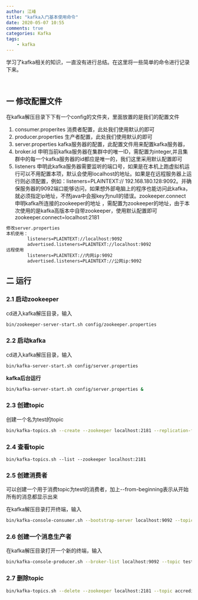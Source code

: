 ```yaml
---
author: 江峰
title: "kafka入门基本使用命令"
date: 2020-05-07 10:55
comments: true
categories: Kafka
tags: 
	- kafka
---
```




学习了kafka相关的知识，一直没有进行总结。在这里将一些简单的命令进行记录下来。

​    <!-- more -->

## 一 修改配置文件

在kafka解压目录下下有一个config的文件夹，里面放置的是我们的配置文件　　

1. consumer.properites 消费者配置，此处我们使用默认的即可
2. producer.properties 生产者配置，此处我们使用默认的即可
3. server.properties kafka服务器的配置，此配置文件用来配置kafka服务器，
4. broker.id 申明当前kafka服务器在集群中的唯一ID，需配置为integer,并且集群中的每一个kafka服务器的id都应是唯一的，我们这里采用默认配置即可
5. listeners 申明此kafka服务器需要监听的端口号，如果是在本机上跑虚拟机运行可以不用配置本项，默认会使用localhost的地址。如果是在远程服务器上运行则必须配置，例如：listeners=PLAINTEXT:// 192.168.180.128:9092。并确保服务器的9092端口能够访问，如果想外部电脑上的程序也能访问此kafka，就必须指定ip地址，不然java中会报key为null的错误。zookeeper.connect 申明kafka所连接的zookeeper的地址 ，需配置为zookeeper的地址，由于本次使用的是kafka高版本中自带zookeeper，使用默认配置即可zookeeper.connect=localhost:2181

```bash
修改server.properties
本机使用：
        listeners=PLAINTEXT://localhost:9092
        advertised.listeners=PLAINTEXT://localhost:9092 
远程使用
 		listeners=PLAINTEXT://内网ip:9092
        advertised.listeners=PLAINTEXT://公网ip:9092 
```

##  二 运行

### 2.1 启动zookeeper
cd进入kafka解压目录，输入

``` bash
bin/zookeeper-server-start.sh config/zookeeper.properties
```

### 2.2 启动kafka

cd进入kafka解压目录，输入

```bash
bin/kafka-server-start.sh config/server.properties
```

**kafka后台运行**

```bash
bin/kafka-server-start.sh config/server.properties &
```

### 2.3 创建topic

创建一个名为test的topic　

```bash
bin/kafka-topics.sh --create --zookeeper localhost:2181 --replication-factor 1 --partitions 1 --topic test　
```

### 2.4 查看topic

```
bin/kafka-topics.sh --list --zookeeper localhost:2181
```

### 2.5 创建消费者

可以创建一个用于消费topic为test的消费者，加上--from-beginning表示从开始所有的消息都显示出来

在kafka解压目录打开终端，输入

```bash
bin/kafka-console-consumer.sh --bootstrap-server localhost:9092 --topic test --from-beginning
```

### 2.6 创建一个消息生产者

在kafka解压目录打开一个新的终端，输入

```bash
bin/kafka-console-producer.sh --broker-list localhost:9092 --topic test
```

### 2.7 删除topic

```bash
bin/kafka-topics.sh --delete --zookeeper localhost:2181 --topic accreditNotify
```
